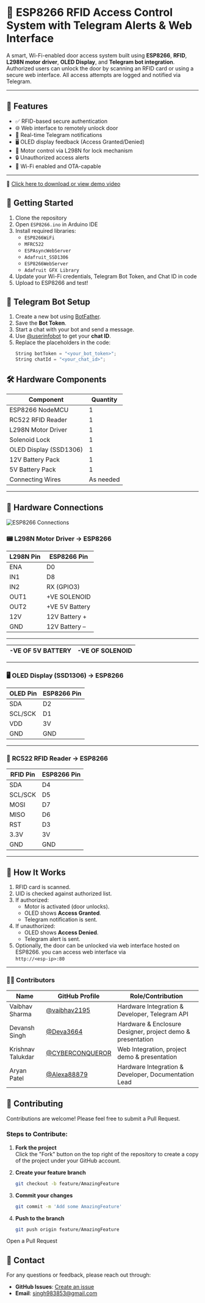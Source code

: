 # 🚪 ESP8266 RFID Access Control System with Telegram Alerts & Web Interface

A smart, Wi-Fi-enabled door access system built using **ESP8266**, **RFID**, **L298N motor driver**, **OLED Display**, and **Telegram bot integration**. Authorized users can unlock the door by scanning an RFID card or using a secure web interface. All access attempts are logged and notified via Telegram.

---

## 🔧 Features

- ✅ RFID-based secure authentication
- 🌐 Web interface to remotely unlock door
- 📩 Real-time Telegram notifications
- 🖥 OLED display feedback (Access Granted/Denied)
- 🔁 Motor control via L298N for lock mechanism
- 🔒 Unauthorized access alerts
- 📡 Wi-Fi enabled and OTA-capable

---
🎥 [Click here to download or view demo video](https://drive.google.com/file/d/1mZy1aYN8QZInOovXf1yhzZags61BjSnt/view?usp=sharing)

## 🚀 Getting Started

1. Clone the repository
2. Open `ESP8266.ino` in Arduino IDE
3. Install required libraries:
   - `ESP8266WiFi`
   - `MFRC522`
   - `ESPAsyncWebServer`
   - `Adafruit_SSD1306`
   - `ESP8266WebServer`
   - `Adafruit GFX Library`
4. Update your Wi-Fi credentials, Telegram Bot Token, and Chat ID in code
5. Upload to ESP8266 and test!

## 📲 Telegram Bot Setup

1. Create a new bot using [BotFather](https://t.me/botfather).
2. Save the **Bot Token**.
3. Start a chat with your bot and send a message.
4. Use [@userinfobot](https://t.me/userinfobot) to get your **chat ID**.
5. Replace the placeholders in the code:
   ```cpp
   String botToken = "<your_bot_token>";
   String chatId = "<your_chat_id>";

## 🛠️ Hardware Components

| Component             | Quantity |
|-----------------------|----------|
| ESP8266 NodeMCU       | 1        |
| RC522 RFID Reader     | 1        |
| L298N Motor Driver    | 1        |
| Solenoid Lock        | 1        |
| OLED Display (SSD1306)| 1        |
| 12V Battery Pack      | 1        |
| 5V Battery Pack      | 1        |
| Connecting Wires      | As needed |

---

## 🔌 Hardware Connections
![ESP8266 Connections](Demo/CONNECTIONS.jpg)

### 📟 **L298N Motor Driver → ESP8266**
| L298N Pin | ESP8266 Pin |
|-----------|-------------|
| ENA       | D0          |
| IN1       | D8          |
| IN2       | RX (GPIO3)  |
| OUT1      | +VE SOLENOID|
| OUT2      | +VE 5V Battery |
| 12V       | 12V Battery +   |
| GND       | 12V Battery –   |

---
| -VE OF 5V BATTERY  | -VE OF SOLENOID  |
|-----------|-----------------------|

---

### 🖥 **OLED Display (SSD1306) → ESP8266**
| OLED Pin | ESP8266 Pin |
|----------|-------------|
| SDA      | D2          |
| SCL/SCK     | D1          |
| VDD      | 3V          |
| GND      | GND         |

---

### 📡 **RC522 RFID Reader → ESP8266**
| RFID Pin | ESP8266 Pin |
|----------|-------------|
| SDA      | D4          |
| SCL/SCK      | D5          |
| MOSI     | D7          |
| MISO     | D6          |
| RST      | D3          |
| 3.3V     | 3V          |
| GND      | GND         |

---

## 🧠 How It Works

1. RFID card is scanned.
2. UID is checked against authorized list.
3. If authorized:
   - Motor is activated (door unlocks).
   - OLED shows **Access Granted**.
   - Telegram notification is sent.
4. If unauthorized:
   - OLED shows **Access Denied**.
   - Telegram alert is sent.
5. Optionally, the door can be unlocked via web interface hosted on ESP8266.
   you can access web interface via                  
   `http://<esp-ip>:80`

---
### 👨‍💻 Contributors

| Name        | GitHub Profile                          | Role/Contribution                        |
|-------------|------------------------------------------|-------------------------------------------|
| Vaibhav Sharma       | [@vaibhav2195](https://github.com/vaibhav2195) | Hardware Integration & Developer, Telegram API   |
| Devansh Singh       | [@Deva3664](https://github.com/Deva3664) |Hardware & Enclosure Designer, project demo & presentation |
| Krishnav Talukdar | [@CYBERCONQUEROR](https://github.com/CYBERCONQUEROR) |  Web Integration, project demo & presentation       |
| Aryan Patel       | [@Alexa88879](https://github.com/Alexa88879) | Hardware Integration & Developer, Documentation Lead  |

## 🤝 Contributing

Contributions are welcome! Please feel free to submit a Pull Request.

### Steps to Contribute:

1. **Fork the project**  
   Click the "Fork" button on the top right of the repository to create a copy of the project under your GitHub account.

2. **Create your feature branch**  
   ```bash
   git checkout -b feature/AmazingFeature
3. **Commit your changes**
   ```bash
   git commit -m 'Add some AmazingFeature'
6. **Push to the branch**
   ```bash
   git push origin feature/AmazingFeature
Open a Pull Request

## 📧 Contact

For any questions or feedback, please reach out through:

- **GitHub Issues**: [Create an issue](https://github.com/Alexa88879/ESP8266-RFID-Telegram-Door-Lock/issues)
- **Email**: [singh983853@gmail.com](singh983853@gmail.com)
